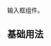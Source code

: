 输入框组件。

## 基础用法

<Example class="input-demo" :code="InputBase" />

<script setup lang="ts">
import * as InputBase from '~src/example/input/base.vue'
</script>
